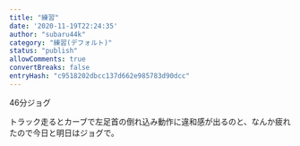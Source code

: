 ```yaml
---
title: "練習"
date: '2020-11-19T22:24:35'
author: "subaru44k"
category: "練習(デフォルト)"
status: "publish"
allowComments: true
convertBreaks: false
entryHash: "c9518202dbcc137d662e985783d90dcc"
---
```

46分ジョグ

トラック走るとカーブで左足首の倒れ込み動作に違和感が出るのと、なんか疲れたので今日と明日はジョグで。

